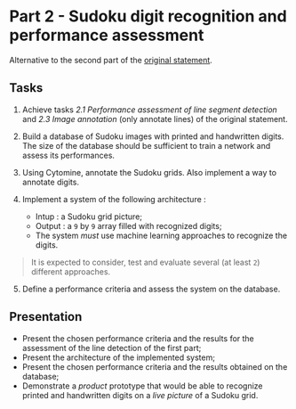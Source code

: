 # Part 2 - Sudoku digit recognition and performance assessment

Alternative to the second part of the [original statement](../statement.pdf).

## Tasks

1. Achieve tasks *2.1 Performance assessment of line segment detection* and *2.3 Image annotation* (only annotate lines) of the original statement.

2. Build a database of Sudoku images with printed and handwritten digits. The size of the database should be sufficient to train a network and assess its performances.

3. Using Cytomine, annotate the Sudoku grids. Also implement a way to annotate digits.

4. Implement a system of the following architecture :
	* Intup : a Sudoku grid picture;
	* Output : a `9` by `9` array filled with recognized digits;
	* The system *must* use machine learning approaches to recognize the digits.

> It is expected to consider, test and evaluate several (at least `2`) different approaches.

5. Define a performance criteria and assess the system on the database.

## Presentation

* Present the chosen performance criteria and the results for the assessment of the line detection of the first part;
* Present the architecture of the implemented system;
* Present the chosen performance criteria and the results obtained on the database;
* Demonstrate a *product* prototype that would be able to recognize printed and handwritten digits on a *live picture* of a Sudoku grid.
